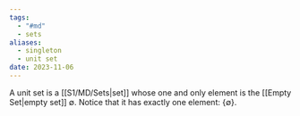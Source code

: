 ```yaml
---
tags:
  - "#md"
  - sets
aliases:
  - singleton
  - unit set
date: 2023-11-06
---
```

A unit set is a [[S1/MD/Sets|set]] whose one and only element is the [[Empty Set|empty set]] $\emptyset$.
Notice that it has exactly one element: $\{\emptyset\}$. 